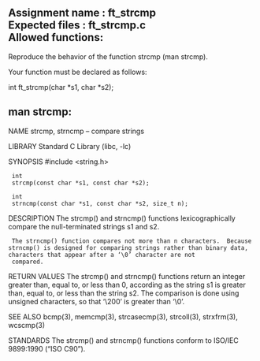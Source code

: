 Assignment name  : ft_strcmp  
Expected files   : ft_strcmp.c  
Allowed functions:  
--------------------------------------------------------------------------------

Reproduce the behavior of the function strcmp (man strcmp).

Your function must be declared as follows:

int    ft_strcmp(char *s1, char *s2);

man strcmp:
-------------------------------------
NAME
     strcmp, strncmp – compare strings

LIBRARY
     Standard C Library (libc, -lc)

SYNOPSIS
     #include <string.h>

     int
     strcmp(const char *s1, const char *s2);

     int
     strncmp(const char *s1, const char *s2, size_t n);

DESCRIPTION
     The strcmp() and strncmp() functions lexicographically compare the null-terminated strings s1 and s2.

     The strncmp() function compares not more than n characters.  Because strncmp() is designed for comparing strings rather than binary data, characters that appear after a ‘\0’ character are not
     compared.

RETURN VALUES
     The strcmp() and strncmp() functions return an integer greater than, equal to, or less than 0, according as the string s1 is greater than, equal to, or less than the string s2.  The comparison is
     done using unsigned characters, so that ‘\200’ is greater than ‘\0’.

SEE ALSO
     bcmp(3), memcmp(3), strcasecmp(3), strcoll(3), strxfrm(3), wcscmp(3)

STANDARDS
     The strcmp() and strncmp() functions conform to ISO/IEC 9899:1990 (“ISO C90”).
